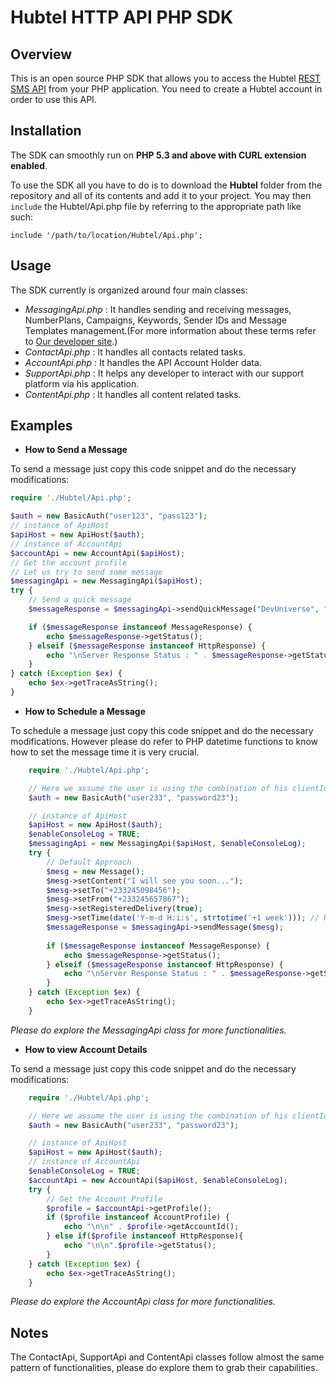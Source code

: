 Hubtel HTTP API  PHP SDK 
=======================

## **Overview**

This is an open source PHP SDK that allows you to access the Hubtel [REST SMS API](https://developers.hubtel.com) from your PHP application. You need to create a Hubtel account in order to use this API.

## **Installation**

The SDK can smoothly run on **PHP 5.3 and above with CURL extension enabled**.
 
To use the SDK all you have to do is to download the **Hubtel** folder from the repository and all of its contents and add it to your project. 
You may then <code>include</code> the Hubtel/Api.php file by referring to the
appropriate path like such: <pre><code>include '/path/to/location/Hubtel/Api.php';</code></pre>

## **Usage**

The SDK currently is organized around four main classes:

* *MessagingApi.php* : 
    It handles sending and receiving messages, NumberPlans, Campaigns, Keywords, Sender IDs and Message Templates management.(For more information about these terms refer to [Our developer site](http://developers.smsgh.com/).)
* *ContactApi.php* : 
        It handles all contacts related tasks. 
* *AccountApi.php* : 
        It handles the API Account Holder data.
* *SupportApi.php* : 
        It helps any developer to interact with our support platform via his application.
* *ContentApi.php* : 
        It handles all content related tasks.

## **Examples**

* **How to Send a Message**

To send a message just copy this code snippet and do the necessary modifications:
```php
require './Hubtel/Api.php';

$auth = new BasicAuth("user123", "pass123");
// instance of ApiHost
$apiHost = new ApiHost($auth);
// instance of AccountApi
$accountApi = new AccountApi($apiHost);
// Get the account profile
// Let us try to send some message
$messagingApi = new MessagingApi($apiHost);
try {
    // Send a quick message
    $messageResponse = $messagingApi->sendQuickMessage("DevUniverse", "+233207110652", "Welcome to planet Hubtel!");

    if ($messageResponse instanceof MessageResponse) {
        echo $messageResponse->getStatus();
    } elseif ($messageResponse instanceof HttpResponse) {
        echo "\nServer Response Status : " . $messageResponse->getStatus();
    }
} catch (Exception $ex) {
    echo $ex->getTraceAsString();
}
```
* **How to Schedule a Message**

To schedule a message just copy this code snippet and do the necessary modifications.
However please do refer to PHP datetime functions to know how to set the message time it is very crucial.
```php
    require './Hubtel/Api.php';

    // Here we assume the user is using the combination of his clientId and clientSecret as credentials
    $auth = new BasicAuth("user233", "password23");

    // instance of ApiHost
    $apiHost = new ApiHost($auth);
    $enableConsoleLog = TRUE;
    $messagingApi = new MessagingApi($apiHost, $enableConsoleLog);
    try {
        // Default Approach
        $mesg = new Message();
        $mesg->setContent("I will see you soon...");
        $mesg->setTo("+233245098456");
        $mesg->setFrom("+233245657867");
        $mesg->setRegisteredDelivery(true);
        $mesg->setTime(date('Y-m-d H:i:s', strtotime('+1 week'))); // Here we are scheduling the message to be sent next week
        $messageResponse = $messagingApi->sendMessage($mesg);
    
        if ($messageResponse instanceof MessageResponse) {
            echo $messageResponse->getStatus();
        } elseif ($messageResponse instanceof HttpResponse) {
            echo "\nServer Response Status : " . $messageResponse->getStatus();
        }
    } catch (Exception $ex) {
        echo $ex->getTraceAsString();
    }
```
*Please do explore the MessagingApi class for more functionalities.*

* **How to view Account Details**

To send a message just copy this code snippet and do the necessary modifications:
```php
    require './Hubtel/Api.php';

    // Here we assume the user is using the combination of his clientId and clientSecret as credentials
    $auth = new BasicAuth("user233", "password23");

    // instance of ApiHost
    $apiHost = new ApiHost($auth);
    // instance of AccountApi
    $enableConsoleLog = TRUE;
    $accountApi = new AccountApi($apiHost, $enableConsoleLog);
    try {
        // Get the Account Profile
        $profile = $accountApi->getProfile();
        if ($profile instanceof AccountProfile) {
            echo "\n\n" . $profile->getAccountId();
        } else if($profile instanceof HttpResponse){
            echo "\n\n".$profile->getStatus();
        }
    } catch (Exception $ex) {
        echo $ex->getTraceAsString();
    }
```
*Please do explore the AccountApi class for more functionalities.*

## **Notes**

The ContactApi, SupportApi and ContentApi classes follow almost the same pattern of functionalities, please do explore them to grab their capabilities.
